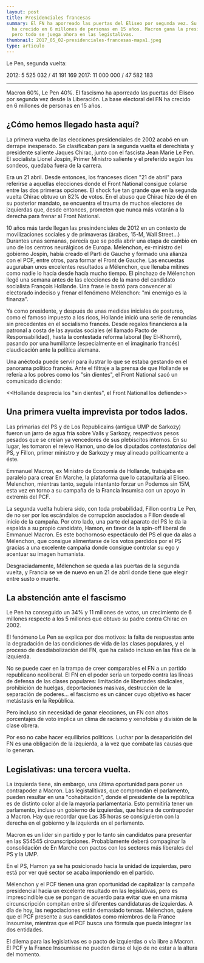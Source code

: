 ```yaml
---
layout: post
title: Presidenciales francesas
summary: El FN ha aporreado las puertas del Eliseo por segunda vez. Su base base electoral
  ha crecido en 6 millones de personas en 15 años. Macron gana la presidencia
  pero todo se juega ahora en las legistalivas.
thumbnail: 2017_05_02-presidenciales-francesas-mapa1.jpeg
type: articulo
---
```


Le Pen, segunda vuelta:

2012:   5 525 032 / 41 191 169
2017:  11 000 000 / 47 582 183

------

Macron 60%, Le Pen 40%. El fascismo ha aporreado las puertas 
del Eliseo por segunda vez desde la Liberación. La base electoral del FN 
ha crecido en 6 millones de personas en 15 años.

## ¿Cómo hemos llegado hasta aquí?

La primera vuelta de las elecciones presidenciales de 2002 acabó en un 
derrape inesperado. Se clasificaban para la segunda vuelta el derechista
y presidente saliente Jaques Chirac, junto con el fascista Jean Marie Le Pen.
El socialista Lionel Jospin, Primer Ministro saliente y el preferido según 
los sondeos, quedaba fuera de la carrera.

Era un 21 abril. Desde entonces, los franceses dicen "21 de abril" para 
referirse a aquellas elecciones donde el Front National consigue colarse 
entre las dos primeras opciones. El shock fue tan grande que en la 
segunda vuelta Chirac obtuvo un 82% de votos. En el abuso que Chirac 
hizo de él en su posterior mandato, se encuentra el trauma de muchos 
electores de izquierdas que, desde entonces, prometen que nunca más 
votarán a la derecha para frenar al Front National.

10 años más tarde llegan las presindenciales de 2012 en un contexto de movilizaciones sociales
y de primaveras (árabes, 15-M, Wall Street...) Durantes unas semanas, parecía 
que se podía abrir una etapa de cambio en uno de los centros neurálgicos de Europa. 
Melenchon, ex-ministro del gobierno Jospin, había creado el Parti de Gauche 
y formado una alianza con el PCF, entre otros, para formar el Front de Gauche. 
Las encuestas auguraban unos excelentes resultados a Mélenchon, 
que llenaba mítines como nadie lo hacía desde hacía mucho tiempo.
El pinchazo de Mélenchon llegó una semana antes de las elecciones de la mano
del candidato socialista François Hollande. Una frase le bastó para 
convencer al electorado indeciso y frenar el fenómeno Mélenchon: "mi enemigo es la finanza". 

Ya como presidente, y después de unas medidas iniciales de postureo, 
como el famoso impuesto a los ricos, Hollande inició una serie de renuncias 
sin precedentes en el socialismo francés. Desde regalos financieros a la 
patronal a costa de las ayudas sociales (el llamado Pacto de Responsabilidad), 
hasta la contestada reforma laboral (ley El-Khomri), pasando
por una humillante (especialmente en el imaginario francés) 
claudicación ante la política alemana.

Una anéctoda puede servir para ilustrar lo que se estaba gestando en el
panorama político francés. Ante el filtraje a la prensa de que Hollande
se refería a los pobres como los "sin dientes", el  Front National sacó un 
comunicado diciendo:

<<Hollande desprecia los "sin dientes", el Front National los defiende>>

## Una primera vuelta imprevista por todos lados.

Las primarias del PS y de Los Republicains (antigua UMP de Sarkozy) fueron
un jarro de agua fría sobre Valls y Sarkozy, respectivos pesos pesados que se 
creían ya vencedores de sus plebiscitos internos. En su lugar, 
les tomaron el relevo Hamon, uno de los diputados *contestatarios* del PS, 
y Fillon, primer ministro y de Sarkozy y muy alineado políticamente a éste.

Emmanuel Macron, ex Ministro de Economía de Hollande, trabajaba en paralelo para crear 
En Marche, la plataforma que lo catapultaría al Eliseo. Melenchon, mientras tanto, 
seguía intentanto forzar un Podemos sin 15M, esta vez en torno a su campaña 
de la Francia Insumisa con un apoyo in extremis del PCF. 

La segunda vuelta hubiera sido, con toda probabilidad, Fillon contra Le Pen, 
de no ser por los escándalos de corrupción asociados a Fillon desde el inicio 
de la campaña. Por otro lado, una parte del aparato del PS le da la espalda 
a su propio candidato, Hamon, en favor de la spin-off liberal de Emmanuel Macron.
Es este bochornoso espectáculo del PS el que da alas a Mélenchon, que consigue
alimentarse de los votos perdidos por el PS gracias a una excelente campaña donde
consigue controlar su ego y acentuar su imagen humanista.

Desgraciadamente, Mélenchon se queda a las puertas de la segunda vuelta, y
Francia se ve de nuevo en un 21 de abril donde tiene que elegir entre susto o muerte.

## La abstención ante el fascismo

Le Pen ha conseguido un 34% y 11 millones de votos, un crecimiento de 
6 millones respecto a los 5 millones que obtuvo su padre contra Chirac en 2002.

El fenómeno Le Pen se explica por dos motivos: la falta de respuestas ante la 
degradación de las condiciones de vida de las clases populares, y el proceso
de desdiabolización del FN, que ha calado incluso en las filas de la izquierda. 

No se puede caer en la trampa de creer comparables el FN a un partido republicano
neoliberal. El FN en el poder sería un torpedo contra las líneas de defensa de
las clases populares: limitación de libertades sindicales, prohibición de 
huelgas, deportaciones masivas, destrucción de la separación de poderes... 
el fascismo es un cáncer cuyo objetivo es hacer metástasis en la República.

Pero incluso sin necesidad de ganar elecciones, un FN con altos porcentajes
de voto implica un clima de racismo y xenofobia y división de la clase obrera.

Por eso no cabe hacer equilibrios politicos. Luchar por la desaparición del FN es una
obligación de la izquierda, a la vez que combate las causas que lo generan.

## Legislativas: una tercera vuelta.

La izquierda tiene, sin embargo, una última oportunidad para poner un contrapoder
a Macron. Las legistalitivas, que comprondán el parlamento, pueden resultar
en una "cohabitación", donde el presidente de la república es de distinto color
al de la mayoría parlamentaria. Esto permitiría tener un parlamento, incluso 
un gobierno de izquierdas, que hiciera de contrapoder a Macron. 
Hay que recordar que Las 35 horas se consiguieron con la derecha en el 
gobierno y la izquierda en el parlamento.

Macron es un líder sin partido y por lo tanto sin candidatos para presentar 
en las S54545 circunscripciones. Probablamente deberá compaginar la consolidación
de En Marche con pactos con los sectores más liberales del PS y la UMP.

En el PS, Hamon ya se ha posicionado hacia la unidad de izquierdas, pero está 
por ver qué sector se acaba imponiendo en el partido.

Mélenchon y el PCF tienen una gran oportunidad de capitalizar la campaña 
presidencial hacia un excelente resultado en las legislativas, pero es 
imprescindible que se pongan de acuerdo para evitar que en una misma 
circunscripción compitan entre sí diferentes candidaturas de izquierdas.
A día de hoy, las negociaciones están demasiado tensas. Mélenchon, quiere
que el PCF presente a sus candidatos como miembros de la France Insoumise,
mientras que el PCF busca una fórmula que pueda integrar las dos entidades.

El dilema para las legislativas es o pacto de izquierdas o vía libre
a Macron. El PCF y la France Insoumisse no pueden darse el lujo de no estar
a la altura del momento.
